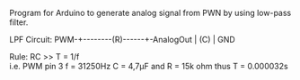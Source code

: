 Program for Arduino to generate analog signal from PWN by using low-pass filter.

LPF Circuit:
PWM-+--------(R)------+-AnalogOut
				|
			   (C)
				|
			   GND


Rule: RC >> T = 1/f					
i.e. PWM pin 3 f = 31250Hz C = 4,7μF and R = 15k ohm
thus T = 0.000032s